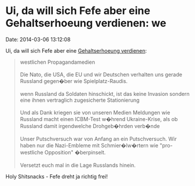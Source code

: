 Ui, da will sich Fefe aber eine Gehaltserhoeung verdienen: we
=============================================================

Date: 2014-03-06 13:12:08

Ui, da will sich Fefe aber eine [Gehaltserhoeung
verdienen](http://blog.fefe.de/?ts=ade6a50f):

> westlichen Propagandamedien\
> \
> Die Nato, die USA, die EU und wir Deutschen verhalten uns gerade
> Russland gegen�ber wie Spielplatz-Raudis.\
> \
> wenn Russland da Soldaten hinschickt, ist das keine Invasion sondern
> eine ihnen vertraglich zugesicherte Stationierung\
> \
> Und als Dank kriegen sie von unseren Medien Meldungen wie Russland
> macht einen ICBM-Test w�hrend Ukraine-Krise, als ob Russland damit
> irgendwelche Drohgeb�hrden verb�nde\
> \
> Unser Putschversuch war von Anfang an ein Putschversuch. Wir haben nur
> die Nazi-Embleme mit Schmier�lw�rtern wie \"pro-westliche Opposition\"
> �berpinselt.\
> \
> Versetzt euch mal in die Lage Russlands hinein.

Holy Shitsnacks - Fefe dreht ja richtig frei!
